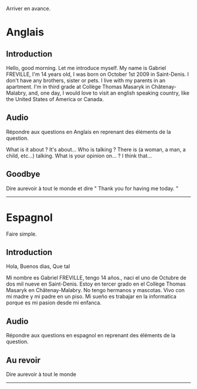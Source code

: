 
Arriver en avance.
# Anglais
## Introduction

Hello, good morning. Let me introduce myself. My name is Gabriel FREVILLE, I'm 14 years old, I was born on October 1st 2009 in Saint-Denis. I don't have any brothers, sister or pets. I live with my parents in an apartment. I'm in third grade at Collège Thomas Masaryk in Châtenay-Malabry, and, one day, I would love to visit an english speaking country, like the United States of America or Canada.
## Audio

Répondre aux questions en Anglais en reprenant des éléments de la question.

What is it about ?
	It's about...
Who is talking ?
	There is (a woman, a man, a child, etc...) talking.
What is your opinion on... ?
	 I think that...
## Goodbye

Dire aurevoir à tout le monde et dire " Thank you for having me today. "

---
# Espagnol

Faire simple.
## Introduction

Hola, Buenos dias, Que tal

Mi nombre es Gabriel FREVILLE, tengo 14 años., naci el uno de Octubre de dos mil nueve en Saint-Denis. Estoy en tercer grado en el Collège Thomas Masaryk en Châtenay-Malabry. No tengo hermanos y mascotas. Vivo con mi madre y mi padre en un piso. Mi sueño es trabajar en la informatica porque es mi pasion desde mi enfanca.
## Audio

Répondre aux questions en espagnol en reprenant des éléments de la question.
## Au revoir

Dire aurevoir à tout le monde

---